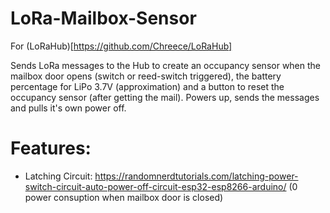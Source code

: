 # LoRa-Mailbox-Sensor
For (LoRaHub)[https://github.com/Chreece/LoRaHub]

Sends LoRa messages to the Hub to create an occupancy sensor when the mailbox door opens (switch or reed-switch triggered), the battery percentage for LiPo 3.7V (approximation) and a button to reset the occupancy sensor (after getting the mail).
Powers up, sends the messages and pulls it's own power off.

# Features:
- Latching Circuit: 
https://randomnerdtutorials.com/latching-power-switch-circuit-auto-power-off-circuit-esp32-esp8266-arduino/
(0 power consuption when mailbox door is closed)
